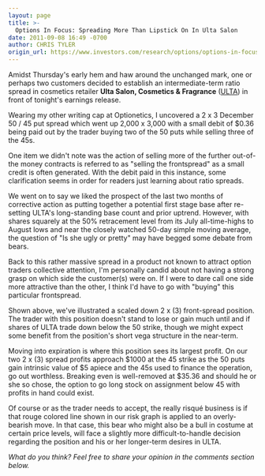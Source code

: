 ```yaml
---
layout: page
title: >-
  Options In Focus: Spreading More Than Lipstick On In Ulta Salon
date: 2011-09-08 16:49 -0700
author: CHRIS TYLER
origin_url: https://www.investors.com/research/options/options-in-focus-spreading-more-than-lipstick-on-in-ulta-salon/
---
```






Amidst Thursday's early hem and haw around the unchanged mark, one or perhaps two customers decided to establish an intermediate-term ratio spread in cosmetics retailer **Ulta Salon, Cosmetics & Fragrance** ([ULTA](https://research.investors.com/quote.aspx?symbol=ULTA)) in front of tonight's earnings release. 

  

Wearing my other writing cap at Optionetics, I uncovered a 2 x 3 December 50 / 45 put spread which went up 2,000 x 3,000 with a small debit of $0.36 being paid out by the trader buying two of the 50 puts while selling three of the 45s. 

  

One item we didn't note was the action of selling more of the further out-of-the money contracts is referred to as "selling the frontspread" as a small credit is often generated. With the debit paid in this instance, some clarification seems in order for readers just learning about ratio spreads. 

  

We went on to say we liked the prospect of the last two months of corrective action as putting together a potential first stage base after re-setting ULTA's long-standing base count and prior uptrend. However, with shares squarely at the 50% retracement level from its July all-time-highs to August lows and near the closely watched 50-day simple moving average, the question of "Is she ugly or pretty" may have begged some debate from bears. 

  

  

Back to this rather massive spread in a product not known to attract option traders collective attention, I'm personally candid about not having a strong grasp on which side the customer(s) were on. If I were to dare call one side more attractive than the other, I think I'd have to go with "buying" this particular frontspread. 

  

Shown above, we've illustrated a scaled down 2 x (3) front-spread position. The trader with this position doesn't stand to lose or gain much until and if shares of ULTA trade down below the 50 strike, though we might expect some benefit from the position's short vega structure in the near-term. 

  

Moving into expiration is where this position sees its largest profit. On our two 2 x (3) spread profits approach $1000 at the 45 strike as the 50 puts gain intrinsic value of $5 apiece and the 45s used to finance the operation, go out worthless. Breaking even is well-removed at $35.36 and should he or she so chose, the option to go long stock on assignment below 45 with profits in hand could exist. 

  

Of course or as the trader needs to accept, the really risqué business is if that rouge colored line shown in our risk graph is applied to an overly-bearish move. In that case, this bear who might also be a bull in costume at certain price levels, will face a slightly more difficult-to-handle decision regarding the position and his or her longer-term desires in ULTA.

  

*What do you think? Feel free to share your opinion in the comments section below.*




